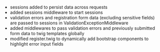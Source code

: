 - sessions added to persist data across requests
- added sessions middleware to start sessions
- validation errors and registration form data (excluding sensitive fields) are passed to sessions in ValidationExceptionMiddleware
- added middlewares to pass validation errors and previously submitted form data to twig templates globally 
- modified register.twig to dynamically add bootstrap components to highlight error input fields